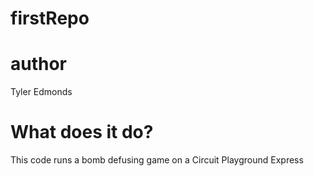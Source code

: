 # firstRepo

# author
Tyler Edmonds

# What does it do?
This code runs a bomb defusing game on a Circuit Playground Express
